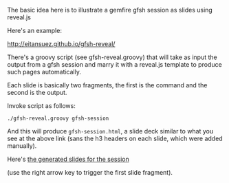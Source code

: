 The basic idea here is to illustrate a gemfire gfsh session as slides using reveal.js

Here's an example:

http://eitansuez.github.io/gfsh-reveal/

There's a groovy script (see gfsh-reveal.groovy) that will take as input the output from a gfsh session and marry it with a reveal.js template to produce such pages automatically.

Each slide is basically two fragments, the first is the command and the second is the output.

Invoke script as follows:

    ./gfsh-reveal.groovy gfsh-session

And this will produce `gfsh-session.html`, a slide deck similar to what you see at the above link (sans the h3 headers on each slide, which were added manually).

Here's [the generated slides for the session](http://eitansuez.github.io/gfsh-reveal/gfsh-session.html)

(use the right arrow key to trigger the first slide fragment).


